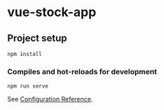# vue-stock-app

## Project setup

```
npm install
```

### Compiles and hot-reloads for development

```
npm run serve
```

See [Configuration Reference](https://cli.vuejs.org/config/).

